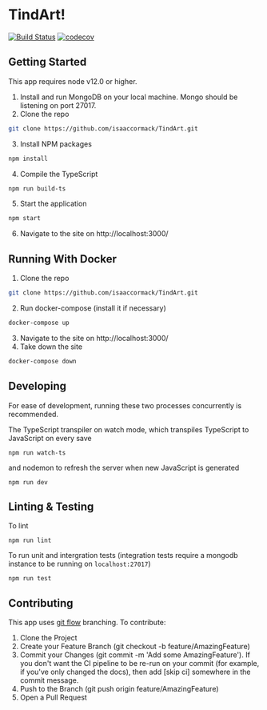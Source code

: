# TindArt!

[![Build Status](https://travis-ci.com/seng350/seng350f19-project-team-3-1.svg?token=MKYirfVTx6By2GhqMnsq&branch=develop)](https://travis-ci.com/seng350/seng350f19-project-team-3-1)
[![codecov](https://codecov.io/gh/seng350/seng350f19-project-team-3-1/branch/develop/graph/badge.svg?token=nysinaCFt7)](https://codecov.io/gh/seng350/seng350f19-project-team-3-1)

## Getting Started 
This app requires node v12.0 or higher.

1. Install and run MongoDB on your local machine. Mongo should be listening on port 27017.
2. Clone the repo
```sh
git clone https://github.com/isaaccormack/TindArt.git
```
3. Install NPM packages
```sh
npm install
```
4. Compile the TypeScript
```sh
npm run build-ts
```
5. Start the application
```sh
npm start
```
6. Navigate to the site on http://localhost:3000/

## Running With Docker
1. Clone the repo
```sh
git clone https://github.com/isaaccormack/TindArt.git
```
2. Run docker-compose (install it if necessary)
```sh
docker-compose up
```
3. Navigate to the site on http://localhost:3000/
4. Take down the site
```sh
docker-compose down
```

## Developing
For ease of development, running these two processes concurrently is recommended.

The TypeScript transpiler on watch mode, which transpiles TypeScript to JavaScript on every save
```
npm run watch-ts
```

and nodemon to refresh the server when new JavaScript is generated

```
npm run dev
```

## Linting & Testing
To lint
```
npm run lint
```
To run unit and intergration tests (integration tests require a mongodb instance to be running on `localhost:27017`)
```
npm run test
```

## Contributing
This app uses [git flow](https://www.atlassian.com/git/tutorials/comparing-workflows/gitflow-workflow) branching. 
To contribute:
1. Clone the Project
2. Create your Feature Branch (git checkout -b feature/AmazingFeature)
3. Commit your Changes (git commit -m 'Add some AmazingFeature'). If you don't want the CI pipeline to be re-run on your commit (for example, if you've only changed the docs), then add [skip ci] somewhere in the commit message.
4. Push to the Branch (git push origin feature/AmazingFeature)
5. Open a Pull Request
